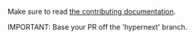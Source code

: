 Make sure to read [the contributing documentation](https://doc.elabftw.net/contributing.html).

IMPORTANT: Base your PR off the 'hypernext' branch.
